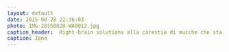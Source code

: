 ```yaml
---
layout: default
date: 2015-08-28 22:36:03
photo: IMG-20150828-WA0012.jpg
caption_header:  Right-brain solutions alla carestia di mucche che sta affliggendo l'Umbria da mesi...
caption: Zeno
---
```

